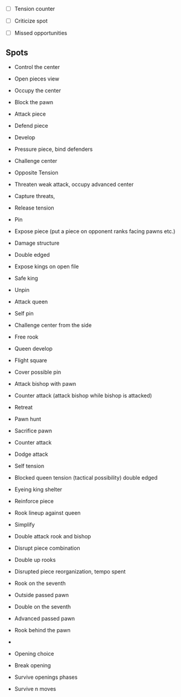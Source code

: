 




- [ ] Tension counter

- [ ] Criticize spot
- [ ] Missed opportunities


## Spots


* Control the center
* Open pieces view
* Occupy the center
* Block the pawn
* Attack piece
* Defend piece
* Develop
* Pressure piece, bind defenders
* Challenge center
* Opposite Tension
* Threaten weak attack, occupy advanced center
* Capture threats,
* Release tension 
* Pin
* Expose piece (put a piece on opponent ranks facing pawns etc.)
* Damage structure
* Double edged
* Expose kings on open file
* Safe king
* Unpin
* Attack queen
* Self pin
* Challenge center from the side
* Free rook
* Queen develop
* Flight square
* Cover possible pin
* Attack bishop with pawn
* Counter attack (attack bishop while bishop is attacked)
* Retreat
* Pawn hunt
* Sacrifice pawn
* Counter attack
* Dodge attack
* Self tension
* Blocked queen tension (tactical possibility) double edged
* Eyeing king shelter
* Reinforce piece
* Rook lineup against queen
* Simplify
* Double attack rook and bishop
* Disrupt piece combination
* Double up rooks
* Disrupted piece reorganization, tempo spent
* Rook on the seventh
* Outside passed pawn
* Double on the seventh
* Advanced passed pawn
* Rook behind the pawn
*  

* Opening choice 
* Break opening
* Survive openings phases
* Survive n moves



